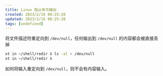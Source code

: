 ```yaml
---
title: Linux 阻止命令输出
created: 2023/2/16 00:25:28
updated: 2023/2/16 00:25:28
tags: [undefined]
---
```


将文件描述符重定向到 `/dev/null`，任何输出到 `/dev/null` 的内容都会被直接丢掉

```bash
xt in ~/shell/redir λ ls -al > /dev/null
xt in ~/shell/redir λ
```

如何将输入重定向到 `/dev/null`，则不会有内容输入。